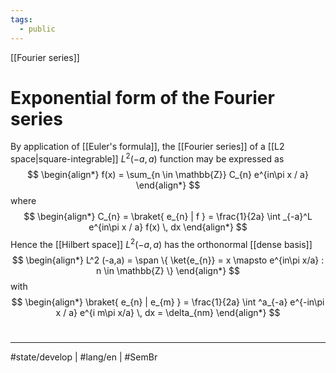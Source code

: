 ```yaml
---
tags:
  - public
---
```

[[Fourier series]]
# Exponential form of the Fourier series

By application of [[Euler's formula]], the [[Fourier series]] of a [[L2 space|square-integrable]] ${L}^2(-a,a)$ function may be expressed as
$$
\begin{align*}
f(x) = \sum_{n \in \mathbb{Z}} C_{n}  e^{in\pi x / a}
\end{align*}
$$
where
$$
\begin{align*}
C_{n} = \braket{ e_{n} | f } = \frac{1}{2a} \int _{-a}^L e^{in\pi x / a} f(x) \, dx  
\end{align*}
$$
Hence the [[Hilbert space]] $L^2(-a,a)$ has the orthonormal [[dense basis]]
$$
\begin{align*}
L^2 (-a,a) = \span \{ \ket{e_{n}} = x \mapsto e^{in\pi x/a} : n \in \mathbb{Z} \}
\end{align*}
$$
with
$$
\begin{align*}
\braket{ e_{n} | e_{m} } = \frac{1}{2a} \int ^a_{-a} e^{-in\pi x / a} e^{i m\pi x/a} \, dx = \delta_{nm}
\end{align*}
$$

#
---
#state/develop | #lang/en | #SemBr
